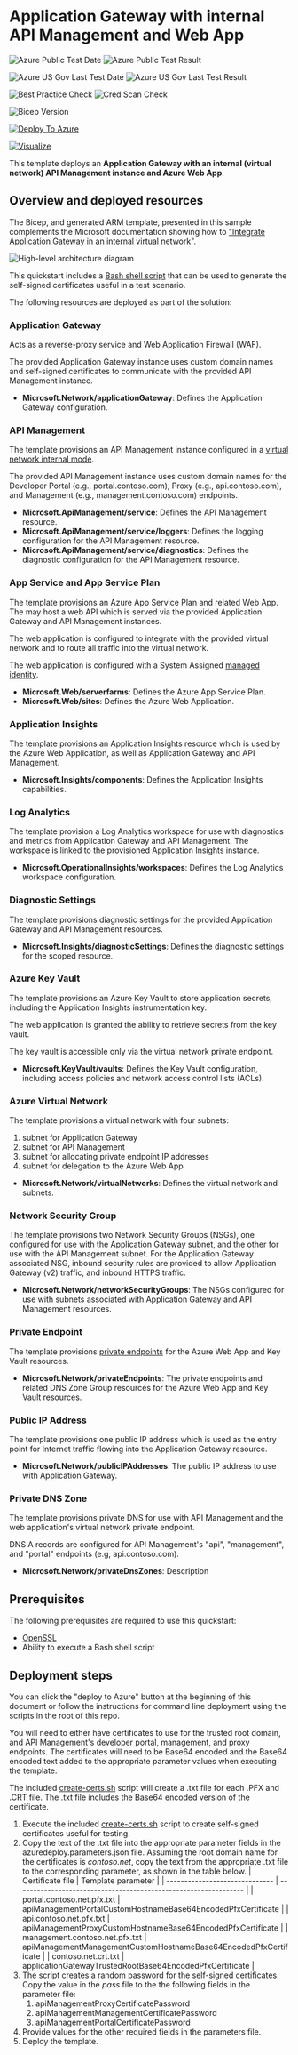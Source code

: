 # Application Gateway with internal API Management and Web App

![Azure Public Test Date](https://azurequickstartsservice.blob.core.windows.net/badges/quickstarts/microsoft.web/private-webapp-with-app-gateway-and-apim/PublicLastTestDate.svg)
![Azure Public Test Result](https://azurequickstartsservice.blob.core.windows.net/badges/quickstarts/microsoft.web/private-webapp-with-app-gateway-and-apim/PublicDeployment.svg)

![Azure US Gov Last Test Date](https://azurequickstartsservice.blob.core.windows.net/badges/quickstarts/microsoft.web/private-webapp-with-app-gateway-and-apim/FairfaxLastTestDate.svg)
![Azure US Gov Last Test Result](https://azurequickstartsservice.blob.core.windows.net/badges/quickstarts/microsoft.web/private-webapp-with-app-gateway-and-apim/FairfaxDeployment.svg)

![Best Practice Check](https://azurequickstartsservice.blob.core.windows.net/badges/quickstarts/microsoft.web/private-webapp-with-app-gateway-and-apim/BestPracticeResult.svg)
![Cred Scan Check](https://azurequickstartsservice.blob.core.windows.net/badges/quickstarts/microsoft.web/private-webapp-with-app-gateway-and-apim/CredScanResult.svg)

![Bicep Version](https://azurequickstartsservice.blob.core.windows.net/badges/quickstarts/microsoft.web/private-webapp-with-app-gateway-and-apim/BicepVersion.svg)

[![Deploy To Azure](https://raw.githubusercontent.com/Azure/azure-quickstart-templates/master/1-CONTRIBUTION-GUIDE/images/deploytoazure.svg?sanitize=true)](https://portal.azure.com/#create/Microsoft.Template/uri/https%3A%2F%2Fraw.githubusercontent.com%2FAzure%2Fazure-quickstart-templates%2Fmaster%2Fpath-to-sample%2Fazuredeploy.json)

<!-- [![Deploy To Azure US Gov](https://raw.githubusercontent.com/Azure/azure-quickstart-templates/master/1-CONTRIBUTION-GUIDE/images/deploytoazuregov.svg?sanitize=true)](https://portal.azure.us/#create/Microsoft.Template/uri/https%3A%2F%2Fraw.githubusercontent.com%2FAzure%2Fazure-quickstart-templates%2Fmaster%2Fpath-to-sample%2Fazuredeploy.json) -->
[![Visualize](https://raw.githubusercontent.com/Azure/azure-quickstart-templates/master/1-CONTRIBUTION-GUIDE/images/visualizebutton.svg?sanitize=true)](http://armviz.io/#/?load=https%3A%2F%2Fraw.githubusercontent.com%2FAzure%2Fazure-quickstart-templates%2Fmaster%2Fquickstarts%2Fmicrosoft.web%2Fprivate-webapp-with-app-gateway-and-apim%2Fazuredeploy.json)

This template deploys an **Application Gateway with an internal (virtual network) API Management instance and Azure Web App**.

## Overview and deployed resources

The Bicep, and generated ARM template, presented in this sample complements the Microsoft documentation showing how to ["Integrate Application Gateway in an internal virtual network"](https://docs.microsoft.com/azure/api-management/api-management-howto-integrate-internal-vnet-appgateway).

![High-level architecture diagram](./images/apim-appgw.png)

This quickstart includes a [Bash shell script](./scripts/create-certs.sh) that can be used to generate the self-signed certificates useful in a test scenario.

The following resources are deployed as part of the solution:

### Application Gateway

Acts as a reverse-proxy service and Web Application Firewall (WAF).

The provided Application Gateway instance uses custom domain names and self-signed certificates to communicate with the provided API Management instance.

- **Microsoft.Network/applicationGateway**: Defines the Application Gateway configuration.

### API Management

The template provisions an API Management instance configured in a [virtual network internal mode](https://docs.microsoft.com/azure/api-management/api-management-using-with-internal-vnet).

The provided API Management instance uses custom domain names for the Developer Portal (e.g., portal.contoso.com), Proxy (e.g., api.contoso.com), and Management (e.g., management.contoso.com) endpoints.

- **Microsoft.ApiManagement/service**: Defines the API Management resource.
- **Microsoft.ApiManagement/service/loggers**: Defines the logging configuration for the API Management resource.
- **Microsoft.ApiManagement/service/diagnostics**: Defines the diagnostic configuration for the API Management resource.

### App Service and App Service Plan

The template provisions an Azure App Service Plan and related Web App.  The may host a web API which is served via the provided Application Gateway and API Management instances.

The web application is configured to integrate with the provided virtual network and to route all traffic into the virtual network.

The web application is configured with a System Assigned [managed identity](https://docs.microsoft.com/azure/active-directory/managed-identities-azure-resources/overview).

- **Microsoft.Web/serverfarms**: Defines the Azure App Service Plan.
- **Microsoft.Web/sites**: Defines the Azure Web Application.

### Application Insights

The template provisions an Application Insights resource which is used by the Azure Web Application, as well as Application Gateway and API Management.

- **Microsoft.Insights/components**: Defines the Application Insights capabilities.

### Log Analytics

The template provision a Log Analytics workspace for use with diagnostics and metrics from Application Gateway and API Management.  The workspace is linked to the provisioned Application Insights instance.

- **Microsoft.OperationalInsights/workspaces**: Defines the Log Analytics workspace configuration.

### Diagnostic Settings

The template provisions diagnostic settings for the provided Application Gateway and API Management resources.

- **Microsoft.Insights/diagnosticSettings**: Defines the diagnostic settings for the scoped resource.

### Azure Key Vault

The template provisions an Azure Key Vault to store application secrets, including the Application Insights instrumentation key.

The web application is granted the ability to retrieve secrets from the key vault.

The key vault is accessible only via the virtual network private endpoint.

- **Microsoft.KeyVault/vaults**: Defines the Key Vault configuration, including access policies and network access control lists (ACLs).

### Azure Virtual Network

The template provisions a virtual network with four subnets:

1. subnet for Application Gateway
1. subnet for API Management
1. subnet for allocating private endpoint IP addresses
1. subnet for delegation to the Azure Web App

- **Microsoft.Network/virtualNetworks**: Defines the virtual network and subnets.

### Network Security Group

The template provisions two Network Security Groups (NSGs), one configured for use with the Application Gateway subnet, and the other for use with the API Management subnet.  For the Application Gateway associated NSG, inbound security rules are provided to allow Application Gateway (v2) traffic, and inbound HTTPS traffic.

- **Microsoft.Network/networkSecurityGroups**: The NSGs configured for use with subnets associated with Application Gateway and API Management resources.

### Private Endpoint

The template provisions [private endpoints](https://docs.microsoft.com/azure/private-link/private-endpoint-overview) for the Azure Web App and Key Vault resources.

- **Microsoft.Network/privateEndpoints**: The private endpoints and related DNS Zone Group resources for the Azure Web App and Key Vault resources.

### Public IP Address

The template provisions one public IP address which is used as the entry point for Internet traffic flowing into the Application Gateway resource.

- **Microsoft.Network/publicIPAddresses**: The public IP address to use with Application Gateway.

### Private DNS Zone

The template provisions private DNS for use with API Management and the web application's virtual network private endpoint.

DNS A records are configured for API Management's "api", "management", and "portal" endpoints (e.g, api.contoso.com).

- **Microsoft.Network/privateDnsZones**: Description

## Prerequisites

The following prerequisites are required to use this quickstart:

- [OpenSSL](https://www.openssl.org/)
- Ability to execute a Bash shell script

## Deployment steps

You can click the "deploy to Azure" button at the beginning of this document or follow the instructions for command line deployment using the scripts in the root of this repo.

You will need to either have certificates to use for the trusted root domain, and API Management's developer portal, management, and proxy endpoints.  The certificates will need to be Base64 encoded and the Base64 encoded text added to the appropriate parameter values when executing the template.  

The included [create-certs.sh](./scripts/create-certs.sh) script will create a .txt file for each .PFX and .CRT file.  The .txt file includes the Base64 encoded version of the certificate.

1. Execute the included [create-certs.sh](./scripts/create-certs.sh) script to create self-signed certificates useful for testing.
1. Copy the text of the .txt file into the appropriate parameter fields in the azuredeploy.parameters.json file.  Assuming the root domain name for the certificates is _contoso.net_, copy the text from the appropriate .txt file to the corresponding parameter, as shown in the table below.
    | Certificate file               | Template parameter                                               |
    | ------------------------------ | ---------------------------------------------------------------- |
    | portal.contoso.net.pfx.txt     | apiManagementPortalCustomHostnameBase64EncodedPfxCertificate     |
    | api.contoso.net.pfx.txt        | apiManagementProxyCustomHostnameBase64EncodedPfxCertificate      |
    | management.contoso.net.pfx.txt | apiManagementManagementCustomHostnameBase64EncodedPfxCertificate |
    | contoso.net.crt.txt            | applicationGatewayTrustedRootBase64EncodedPfxCertificate         |
1. The script creates a random password for the self-signed certificates.  Copy the value in the _pass_ file to the the following fields in the parameter file:
    1. apiManagementProxyCertificatePassword
    1. apiManagementManagementCertificatePassword
    1. apiManagementPortalCertificatePassword
1. Provide values for the other required fields in the parameters file.
1. Deploy the template.
